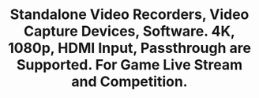 ---
title: Standalone Video Recorders, Video Capture Devices, Software. 4K, 1080p, HDMI Input, Passthrough are Supported. For Game Live Stream and Competition.
name: "Home"
metaItems:
  - name: description
    content: ClonerAlliance is a Company Specializing in the Hardware and Software Development of Video Recording and Capture.
  - name: keywords
    content: cloneralliance, video, recorder, capture, hdmi, software, 4k, live stream
layout: fluid
heroCarousels: #首页主banner  
  loop: true
  overflow: hidden
  allowTouchMove: true
  block:
    - name: Home recoding
      
      title: Standalone Recording
      subtitle: Record Your Frames. Free Up Your PC.
      button:
        text: Shop Now
        path: store 
        variant: primary
      additionClass: position-relative w-100 text-md-right text-light mt-10 pr-md-5
      height: screen
      bgStyle:
        imageUrl: poster/cloneralliance_box_pro_banner_1080.jpg
        color: dark
        video:
          videoUrl: cloneralliance_box_pro_banner_1080.mp4
          poster: 
            imageUrl: poster/cloneralliance_box_pro_banner_1080.jpg
    - name: Home recoding
      
      title: Capture and Streaming
      subtitle: Go Live and Capture Your Moments. Be Different.
      button:
        text: Shop Now
        path: store 
        variant: primary
      additionClass: position-relative text-white w-100 text-center text-md-right mt-10 pr-md-5
      bgMobileStyle: dark
      height: screen
      bgStyle:
        imageUrl: poster/cloneralliance_game_style_1080.jpg
        color: dark
        video:
          videoUrl: cloneralliance_game_style_1080.mp4
          poster: 
            imageUrl: poster/cloneralliance_game_style_1080.jpg  
   
jumbotronAreas:
  - name: Standalone Recording
    template: overlay #jumbotron 样式
    imageUrl: ca_feature_recording.jpg
    title: Standalone Recording
    text: Free up your PC from now on! With the built-in H.264 encoder, our HDMI video recorders make it possible to record any video and game to your USB storage device without taking up your PC resources.
    button:
      text: Shop Now
      path: store
      variant: primary
      additionClass:
    additionClass: position-relative text-center w-md-50
    height: screen
    bgStyle: 
      color: dark
    blockSpacing: 2
  - name: Capture
    template: left #jumbotron 样式
    imageUrl: ca_feature_capture.jpg
    title: Capture
    text: Capture your 4K game video footage while playing your high-fidelity Xbox One X and PS4 Pro games as intended. Or turn your camcorder/DSLR as a webcam, then capture and live your content creation instantly.
    button:
      text: Shop Now
      path: store
      variant: primary
      additionClass:
    additionClass: position-relative text-center
    height: 
    bgStyle:
      color: gray-light
    blockSpacing: 2
  - name: Streaming
    template: right #jumbotron 样式
    imageUrl: ca_feature_streaming.jpg
    title: Streaming
    text: Show your skills! Connect your PC or Mac to gaming console with our UVC game capture card, and enjoy ultra-low latency 1080p@60fps live streaming and recording. Take it with you wherever you go thanks to its compact size.
    button:
      text: Shop Now
      path: store
      variant: primary      
      additionClass:
    additionClass: position-relative text-center
    height: 
    bgStyle: 
      color: dark
    blockSpacing: 2
iconBlock_productIdea:
  name: Product Idea
  container: container
  title: 
  textTop: Beautiful moments should not be instantaneous, but preserved forever. Recording should be done in one go, without too many complicated operations. Were you at home or not, recording would continue without interruption. Yes! That's what we've been doing.
  textBottom: 
  button:
  additionClass: position-relative text-center
  bgStyle: gray-light
  icon:
    - iconUrl: ca_product_concept_1.png
      title: Straightforward
      text: Achieve your recording work in a very easy way. Just press one button to start recording.
      additionClass:
    - iconUrl: ca_product_concept_2.png
      title: Flexible
      text: Expand your storage ways. Record videos to your USB storage device or PC/laptop. The choice is yours!
      additionClass:
    - iconUrl: ca_product_concept_3.png
      title: Compatible
      text: Stream your gaming moments and share with your subscribers at ease. Superb compatibility makes you feel freely on different platforms.
      additionClass:
  iconGird: 3
iconBlock_service:
  name: Product Idea
  container: container
  title: Service
  textTop: 
  textBottom: Your complete satisfaction is our greatest motivation. We have a professional technical team at your service. If you have any question about pre-sales inquiries, orders, shipment and product usage, please feel free to drop us a message, our technical experts will happily assist you.
  button:
      text: Get Help
      path: help
      variant: 
      additionClass:
  additionClass: position-relative text-center
  bgStyle: white
  icon:
    - iconUrl: ca_service_support.jpg
      title: Responsive Technical Support
      text: 
      additionClass:
    - iconUrl: ca_service_express.png
      title: Free Delivery
      text: 
      additionClass:
    - iconUrl: ca_service_brand.png
      title: Satisfaction Guaranteed
      text: 
      additionClass:
  iconGird: 3  
  iconClass: rounded-circle
---